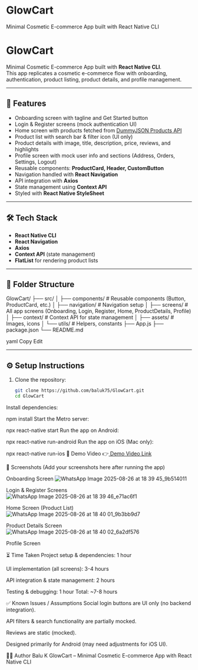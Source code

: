 # GlowCart
Minimal Cosmetic E-commerce App built with React Native CLI
# GlowCart

Minimal Cosmetic E-commerce App built with **React Native CLI**.  
This app replicates a cosmetic e-commerce flow with onboarding, authentication, product listing, product details, and profile management.

---

## 📱 Features
- Onboarding screen with tagline and Get Started button
- Login & Register screens (mock authentication UI)
- Home screen with products fetched from [DummyJSON Products API](https://dummyjson.com/products)
- Product list with search bar & filter icon (UI only)
- Product details with image, title, description, price, reviews, and highlights
- Profile screen with mock user info and sections (Address, Orders, Settings, Logout)
- Reusable components: **ProductCard, Header, CustomButton**
- Navigation handled with **React Navigation**
- API integration with **Axios**
- State management using **Context API**
- Styled with **React Native StyleSheet**

---

## 🛠️ Tech Stack
- **React Native CLI**
- **React Navigation**
- **Axios**
- **Context API** (state management)
- **FlatList** for rendering product lists

---

## 📂 Folder Structure
GlowCart/
├── src/
│ ├── components/ # Reusable components (Button, ProductCard, etc.)
│ ├── navigation/ # Navigation setup
│ ├── screens/ # All app screens (Onboarding, Login, Register, Home, ProductDetails, Profile)
│ ├── context/ # Context API for state management
│ ├── assets/ # Images, icons
│ └── utils/ # Helpers, constants
├── App.js
├── package.json
└── README.md

yaml
Copy
Edit

---

## ⚙️ Setup Instructions

1. Clone the repository:
   ```bash
   git clone https://github.com/baluk75/GlowCart.git
   cd GlowCart
Install dependencies:

npm install
Start the Metro server:

npx react-native start
Run the app on Android:


npx react-native run-android
Run the app on iOS (Mac only):

npx react-native run-ios
🎥 Demo Video
👉[ Demo Video Link](https://drive.google.com/file/d/1TB7eWrluDUXXqd_7cZIiWLN3jBxmif6X/view?usp=drivesdk)

📸 Screenshots
(Add your screenshots here after running the app)

Onboarding Screen
![WhatsApp Image 2025-08-26 at 18 39 45_9b514011](https://github.com/user-attachments/assets/13218e1a-2aa0-4539-8f2a-1847d7301e3a)

Login & Register Screens
![WhatsApp Image 2025-08-26 at 18 39 46_e71ac6f1](https://github.com/user-attachments/assets/5e95c229-8ee4-4875-a875-9796f2e8af6b)

Home Screen (Product List)
![WhatsApp Image 2025-08-26 at 18 40 01_9b3bb9d7](https://github.com/user-attachments/assets/53758f12-4699-4240-8ac7-b92c1d9c9dcb)

Product Details Screen
![WhatsApp Image 2025-08-26 at 18 40 02_6a2df576](https://github.com/user-attachments/assets/c8e2f9d7-ae88-492d-980c-ca33de259cb6)

Profile Screen

⏳ Time Taken
Project setup & dependencies: 1 hour

UI implementation (all screens): 3-4 hours

API integration & state management: 2 hours

Testing & debugging: 1 hour
Total: ~7-8 hours

✅ Known Issues / Assumptions
Social login buttons are UI only (no backend integration).

API filters & search functionality are partially mocked.

Reviews are static (mocked).

Designed primarily for Android (may need adjustments for iOS UI).

👨‍💻 Author
Balu K
GlowCart – Minimal Cosmetic E-commerce App with React Native CLI
